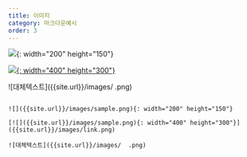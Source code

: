 ```yaml
---
title: 이미지
category: 마크다운예시
order: 3
---
```


![]({{site.url}}/images/sample.png){: width="200" height="150"}

[![]({{site.url}}/images/sample.png){: width="400" height="300"}]({{site.url}}/images/link.png)  

![대체텍스트]({{site.url}}/images/  .png)

```마크다운

![]({{site.url}}/images/sample.png){: width="200" height="150"}

[![]({{site.url}}/images/sample.png){: width="400" height="300"}]({{site.url}}/images/link.png)  

![대체텍스트]({{site.url}}/images/  .png)

```
